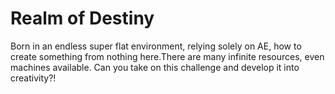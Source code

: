 # Realm of Destiny



Born in an endless super flat environment, relying solely on AE, how to create something from nothing here.There are many infinite resources, even machines available. Can you take on this challenge and develop it into creativity?!